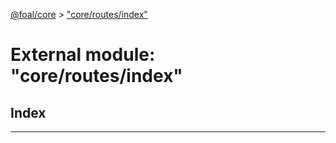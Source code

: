 [@foal/core](../README.md) > ["core/routes/index"](../modules/_core_routes_index_.md)

# External module: "core/routes/index"

## Index

---

